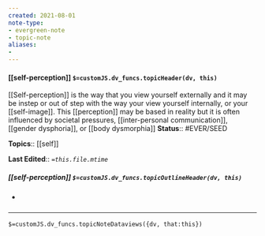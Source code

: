 ```yaml
---
created: 2021-08-01
note-type: 
- evergreen-note
- topic-note
aliases:
- 
---
```

 
#### [[self-perception]] `$=customJS.dv_funcs.topicHeader(dv, this)`

 [[Self-perception]] is the way that you view yourself externally and it may be instep or out of step with the way your view yourself internally, or your [[self-image]]. This [[perception]] may be based in reality but it is often influenced by societal pressures, [[inter-personal communication]], [[gender dysphoria]], or [[body dysmorphia]]
**Status**:: #EVER/SEED 

**Topics**::  [[self]]

**Last Edited**:: *`=this.file.mtime`*

##### [[self-perception]] `$=customJS.dv_funcs.topicOutlineHeader(dv, this)`
- 

### <hr class="dataviews"/>

`$=customJS.dv_funcs.topicNoteDataviews({dv, that:this})`


